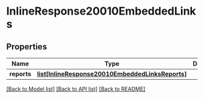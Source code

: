 # InlineResponse20010EmbeddedLinks

## Properties
Name | Type | Description | Notes
------------ | ------------- | ------------- | -------------
**reports** | [**list[InlineResponse20010EmbeddedLinksReports]**](InlineResponse20010EmbeddedLinksReports.md) |  | [optional] 

[[Back to Model list]](../README.md#documentation-for-models) [[Back to API list]](../README.md#documentation-for-api-endpoints) [[Back to README]](../README.md)


